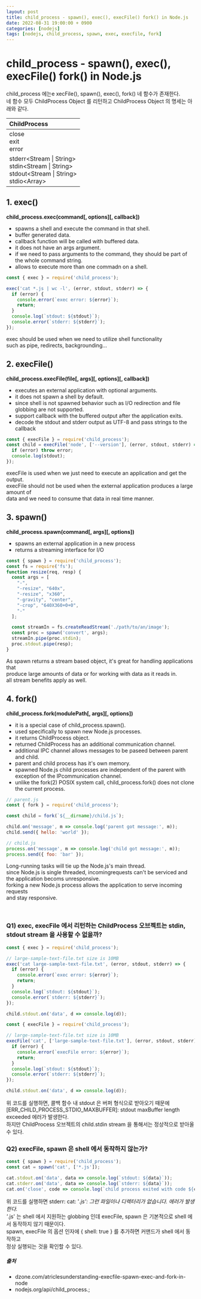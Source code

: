 ```yaml
---
layout: post
title: child_process - spawn(), exec(), execFile() fork() in Node.js
date: 2022-08-31 19:00:00 + 0900
categories: [nodejs]
tags: [nodejs, child_process, spawn, exec, execfile, fork]
---
```


# child_process - spawn(), exec(), execFile() fork() in Node.js
child_process 에는e xecFile(), spawn(), exec(), fork() 네 함수가 존재한다.   
네 함수 모두 ChildProcess Object 를 리턴하고 ChildProcess Object 의 명세는 아래와 같다.    

| ChildProcess |   
|:----------- |   
| close<Event><br/>exit<Event></br>error<Event> |   
| stderr<Stream \| String><br/>stdin<Stream \| String><br/>stdout<Stream \| String><br/>stdio\<Array> |    

## 1. exec()
__child_process.exec(command[, options][, callback])__    

- spawns a shell and execute the command in that shell.
- buffer generated data.
- callback function will be called with buffered data.
- it does not have an args argument. 
- if we need to pass arguments to the command, they should be part of  the whole command string.
- allows to execute more than one commadn on a shell.

```javascript
const { exec } = require('child_process');

exec('cat *.js | wc -l', (error, stdout, stderr) => {
  if (error) {
    console.error(`exec error: ${error}`);
    return;
  }
  console.log(`stdout: ${stdout}`);
  console.error(`stderr: ${stderr}`);
});
```

exec should be used when we need to utilize shell functionality    
such as pipe, redirects, backgrounding...

## 2. execFile()
__child_process.execFile(file[, args][, options][, callback])__   

- executes an external application with optional arguments.
- it does not spawn a shell by default.
- since shell is not spawned behavior such as I/O redirection and file globbing are not supported.
- support callback with the buffered output after the application exits.
- decode the stdout and stderr output as UTF-8 and pass strings to the callback

```javascript
const { execFile } = require('child_process');
const child = execFile('node', ['--version'], (error, stdout, stderr) => {
  if (error) throw error;
  console.log(stdout);
});
```

execFile is used when we just need to execute an application and get the output.   
execFile should not be used when the external application produces a large amount of   
data and we need to consume that data in real time manner.

## 3. spawn()
__child_process.spawn(command[, args][, options])__   

- spawns an external application in a new process 
- returns a streaming interface for I/O

```javascript
const { spawn } = require('child_process');
const fs = require('fs');
function resize(req, resp) {
  const args = [
    "-",
    "-resize", "640x",
    "-resize", "x360",
    "-gravity", "center",
    "-crop", "640X360+0+0",
    "-"
  ];

  const streamIn = fs.createReadStream('./path/to/an/image');
  const proc = spawn('convert', args);
  streamIn.pipe(proc.stdin);
  proc.stdout.pipe(resp);
}
```

As spawn returns a stream based object, it's great for handling applications that   
produce large amounts of data or for working with data as it reads in.    
all stream benefits apply as well.

## 4. fork()
__child_process.fork(modulePath[, args][, options])__    

- it is a special case of child_process.spawn().
- used specifically to spawn new Node.js processes.
- it returns ChildProcess object.
- returned ChildProcess has an additional communication channel.
- additional IPC channel allows messages to be paseed between parent and child.
- parent and child process has it's own memory.
- spawned Node.js child processes are independent of the parent with    
  exception of the IPcommunication channel.
- unlike the fork(2) POSIX system call, child_process.fork() does not clone the current process.

```javascript
// parent.js
const { fork } = require('child_process');

const child = fork(`${__dirname}/child.js`);

child.on('message', m => console.log('parent got message:', m));
child.send({ hello: 'world' });

// child.js
process.on('message', m => console.log('child got message:', m));
process.send({ foo: 'bar' });
```

Long-running tasks will tie up the Node.js's main thread.    
since Node.js is single threaded, incomingrequests can't be serviced and    
the application becoms unresponsive.    
forking a new Node.js process allows the application to serve incoming requests    
and stay responsive.

<br/>

### Q1) exec, execFile 에서 리턴하는 ChildProcess 오브젝트는 stdin, stdout stream 을 사용할 수 없을까?   

```javascript
const { exec } = require('child_process');

// large-sample-text-file.txt size is 10MB
exec('cat large-sample-text-file.txt', (error, stdout, stderr) => {
  if (error) {
    console.error(`exec error: ${error}`);
    return;
  }
  console.log(`stdout: ${stdout}`);
  console.error(`stderr: ${stderr}`);
});

child.stdout.on('data', d => console.log(d));
```

```javascript
const { execFile } = require('child_process');

// large-sample-text-file.txt size is 10MB
execFile('cat', ['large-sample-text-file.txt'], (error, stdout, stderr) => {
  if (error) {
    console.error(`execFile error: ${error}`);
    return;
  }
  console.log(`stdout: ${stdout}`);
  console.error(`stderr: ${stderr}`);
});

child.stdout.on('data', d => console.log(d));
```

위 코드를 실행하면, 콜백 함수 내 stdout 은 버퍼 형식으로 받아오기 때문에    
[ERR_CHILD_PROCESS_STDIO_MAXBUFFER]: stdout maxBuffer length exceeded 에러가 발생한다.    
하지만 ChildProcess 오브젝트의 child.stdin stream 을 통해서는 정상적으로 받아올 수 있다.

### Q2) execFile, spawn 은 shell 에서 동작하지 않는가?   

```javascript
const { spawn } = require('child_process');
const cat = spawn('cat', ['*.js']);

cat.stdout.on('data', data => console.log(`stdout: ${data}`));
cat.stderr.on('data', data => console.log(`stderr: ${data}`));
cat.on('close', code => console.log(`child process exited with code ${code}`));
```

위 코드를 실행하면 stderr: cat: '*.js': 그런 파일이나 디렉터리가 없습니다. 에러가 발생한다.   
'*.js' 는 shell 에서 지원하는 globbing 인데 execFile, spawn 은 기본적으로 shell 에서 동작하지 않기 때문이다.   
spawn, execFile 의 옵션 인자에 { shell: true } 를 추가하면 커맨드가 shell 에서 동작하고    
정상 실행되는 것을 확인할 수 있다. 

##### 출처
- dzone.com/atriclesunderstanding-execfile-spawn-exec-and-fork-in-node      
- nodejs.org/api/child_process.;
